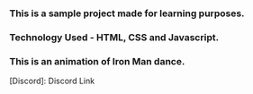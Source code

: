### This is a sample project made for learning purposes.
### Technology Used - HTML, CSS and Javascript.

### This is an animation of Iron Man dance.

[Instagram]: Instagra
[Discord]: Discord Link